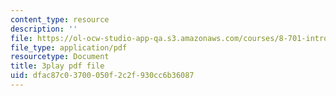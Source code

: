 ```yaml
---
content_type: resource
description: ''
file: https://ol-ocw-studio-app-qa.s3.amazonaws.com/courses/8-701-introduction-to-nuclear-and-particle-physics-fall-2020/dfac87c03700050f2c2f930cc6b36087_ZYQBSJn6n6o.pdf
file_type: application/pdf
resourcetype: Document
title: 3play pdf file
uid: dfac87c0-3700-050f-2c2f-930cc6b36087
---
```

